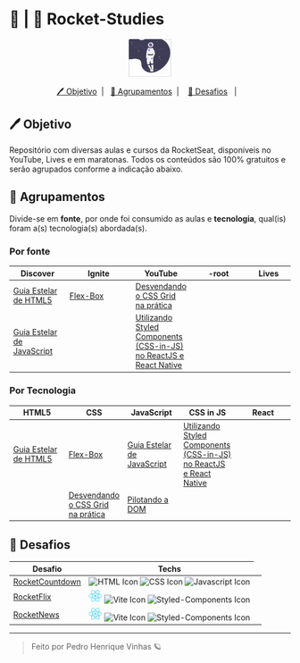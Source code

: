 

# 📁 | 🚀 Rocket-Studies


<div align='center'>
    <img width='15%'  src="assets/astrounaut.svg" >
</div>

<p align="center">
  <a href="#-Objetivo"> 🖊 Objetivo</a>&nbsp;&nbsp;|&nbsp;&nbsp;
  <a href="#-Design"> 📑 Agrupamentos</a>&nbsp;&nbsp;|&nbsp;&nbsp;&nbsp;
  <a href="#-Desafios"> 🧠 Desafios</a>&nbsp;&nbsp;&nbsp;|&nbsp;&nbsp;&nbsp;
</p>


## 🖊 Objetivo
Repositório com diversas aulas e cursos da RocketSeat, disponíveis no YouTube, Lives e em maratonas. Todos os conteúdos são 100% gratuitos e serão agrupados conforme a indicação abaixo.

## 📑 Agrupamentos

Divide-se em **fonte**, por onde foi consumido as aulas e **tecnologia**, qual(is) foram a(s) tecnologia(s) abordada(s).

### Por fonte

<table> 
    <thead> 
        <th> Discover </th>
        <th> Ignite </th>
        <th> YouTube </th>
        <th> -root </th>
        <th> Lives </th>
    </thead>
    <tbody>
        <tr>
            <td width=20%;>
            <a href="./discover/guias-estelares/guia-estelar-html5"> Guia Estelar de HTML5 </a>
            </td>
            <td>
                <a href=""> Flex-Box </a>
            </td>
            <td width="20%";>
                <a href="https://github.com/Pedrovinhas/rocket-studies/tree/master/css/Grid"> Desvendando o CSS Grid na prática  </a>
            </td>
            <td width=20%;>
            </td>
            <td>
            </td>
        </tr>
         <tr>
            <td width=20%;>
            <a href="./discover/guias-estelares/guia-estelar-js"> Guia Estelar de JavaScript </a>
            </td>
            <td>
            </td>
            <td>
                <a href="https://github.com/Pedrovinhas/rocket-studies/tree/master/styled-components"> 
                    Utilizando Styled Components (CSS-in-JS) no ReactJS e React Native 
                </a>
            </td>
            <td>
            </td>
            <td>
            </td>
        </tr>
    </tbody>
</table>

### Por Tecnologia

<table> 
    <thead> 
        <th> HTML5 </th>
        <th> CSS </th>
        <th> JavaScript </th>
        <th> CSS in JS </th>
        <th> React </th>
    </thead>
    <tbody>
        <tr>
            <td width=20%;>
            <a href="./discover/guias-estelares/guia-estelar-html5"> Guia Estelar de HTML5 </a>
            </td>
            <td>
              <a href=""> Flex-Box </a>
            </td>
            <td>
              <a href="./discover/guias-estelares/guia-estelar-js"> Guia Estelar de JavaScript </a>
            </td>
            <td width=20%;>
                <a href="https://github.com/Pedrovinhas/rocket-studies/tree/master/styled-components"> 
                    Utilizando Styled Components (CSS-in-JS) no ReactJS e React Native 
                </a>
            </td>
            <td>
            </td>
        </tr>
         <tr>
            <td>
            </td>
            <td>
              <a href="https://github.com/Pedrovinhas/rocket-studies/tree/master/css/Grid"> Desvendando o CSS Grid na prática  </a>
            </td>
            <td width=20%;>
                <a href="https://github.com/Pedrovinhas/rocket-studies/tree/master/discover/pilotando-a-dom"> Pilotando a DOM </a>
            </td>
            <td>
            </td>
            <td width=20%;>
            </td>
        </tr>
    </tbody>
</table>

## 🧠 Desafios

<table>
     <thead>
         <th> Desafio </th>
        <th> Techs </th>
     </thead>
     <tbody>
     <tr> 
     <td>  <a href=""> RocketCountdown </a> </td>
     <td>      <img width='24px' height='24px' src="https://icon-library.com/images/html5-icon/html5-icon-13.jpg" alt="HTML Icon">
            <img width='24px' height='24px' src="https://logospng.org/download/css-3/logo-css-3-1536.png" alt="CSS Icon">
            <img width='24px' height='24px' src="https://upload.wikimedia.org/wikipedia/commons/thumb/9/99/Unofficial_JavaScript_logo_2.svg/512px-Unofficial_JavaScript_logo_2.svg.png" alt="Javascript Icon"> 
    </td>
      </tr>
     <tr>
      <td> <a href=""> RocketFlix </a> </td>
     <td> <img width='24px' height='24px' src="https://raw.githubusercontent.com/devicons/devicon/master/icons/react/react-original.svg" alt="React Icon">
        <img width='24px' height='24px' src="https://camo.githubusercontent.com/61e102d7c605ff91efedb9d7e47c1c4a07cef59d3e1da202fd74f4772122ca4e/68747470733a2f2f766974656a732e6465762f6c6f676f2e737667" alt="Vite Icon">
            <img width='24px' height='24px' src="https://cdn.iconscout.com/icon/free/png-256/sass-226054.png" alt="Styled-Components Icon">  </td>
     <td> </td>
      </tr>
     <tr>
     <td>  <a href=""> RocketNews </a>  
     </td>
     <td>
     <img width='24px' height='24px' src="https://raw.githubusercontent.com/devicons/devicon/master/icons/react/react-original.svg" alt="React Icon">
<img width='24px' height='24px' src="https://camo.githubusercontent.com/61e102d7c605ff91efedb9d7e47c1c4a07cef59d3e1da202fd74f4772122ca4e/68747470733a2f2f766974656a732e6465762f6c6f676f2e737667" alt="Vite Icon">
<img width='24px' height='24px' src="https://styled-components.com/logo.png" alt="Styled-Components Icon">
     </td>
     </tr>
     </tbody>
</table>

--- 

<blockquote> Feito por Pedro Henrique Vinhas 🪐 </blockquote>

